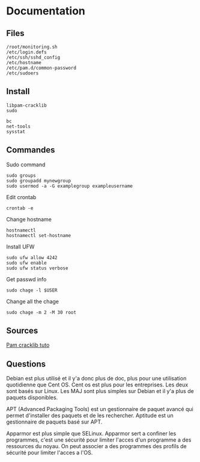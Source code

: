 # Documentation

## Files

```
/root/monitoring.sh
/etc/login.defs
/etc/ssh/sshd_config
/etc/hostname
/etc/pam.d/common-password
/etc/sudoers
```

## Install
```
libpam-cracklib
sudo

bc
net-tools
sysstat
```

## Commandes

Sudo command
```
sudo groups
sudo groupadd mynewgroup
sudo usermod -a -G examplegroup exampleusername
```

Edit crontab
```
crontab -e
```

Change hostname
```
hostnamectl
hostnamectl set-hostname
```

Install UFW
```
sudo ufw allow 4242
sudo ufw enable
sudo ufw status verbose
```

Get passwd info
```
sudo chage -l $USER 
```

Change all the chage
```
sudo chage -m 2 -M 30 root
```

## Sources 

[Pam cracklib tuto](https://ostechnix.com/force-users-use-strong-passwords-debian-ubuntu/)

## Questions

Debian est plus utilisé et il y'a donc plus de doc, plus pour une utilisation quotidienne que Cent OS.
Cent os est plus pour les entreprises. Les deux sont basés sur Linux.
Les MAJ sont plus simples sur Debian et il y'a plus de paquets disponibles. 

APT (Advanced Packaging Tools) est un gestionnaire de paquet avancé qui permet d'installer des paquets et de les rechercher. 
Aptitude est un gestionnaire de paquets basé sur APT.

Apparmor est plus simple que SELinux. 
Apparmor sert a confiner les programmes, c'est une sécurité pour limiter l'acces d'un programme a des ressources du noyau.
On peut associer a des programmes des profils de sécurité pour limiter l'acces a l'OS.

